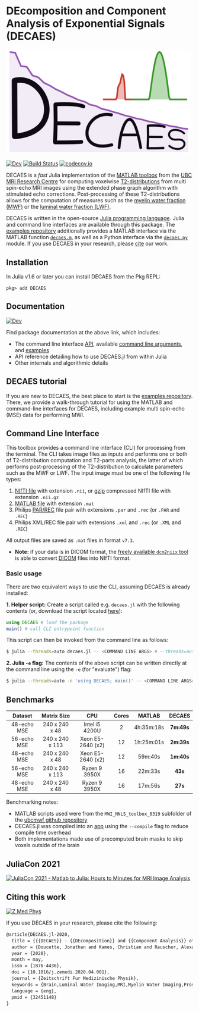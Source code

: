 # DEcomposition and Component Analysis of Exponential Signals (DECAES)

<p align="left">
<img width="500px" src="https://github.com/jondeuce/DECAES.jl/blob/c2956262063841c8c2dc27f4e0ee20593ef32697/docs/src/assets/logo.gif">
</p>

<!-- [![Stable](https://img.shields.io/badge/docs-stable-blue.svg)](https://jondeuce.github.io/DECAES.jl/stable) -->
[![Dev](https://img.shields.io/badge/docs-dev-blue.svg)](https://jondeuce.github.io/DECAES.jl/dev)
[![Build Status](https://github.com/jondeuce/DECAES.jl/workflows/CI/badge.svg)](https://github.com/jondeuce/DECAES.jl/actions?query=workflow%3ACI)
[![codecov.io](https://codecov.io/github/jondeuce/DECAES.jl/branch/master/graph/badge.svg)](http://codecov.io/github/jondeuce/DECAES.jl/branch/master)

DECAES is a *fast* Julia implementation of the [MATLAB toolbox](https://mriresearch.med.ubc.ca/news-projects/myelin-water-fraction/) from the [UBC MRI Research Centre](https://mriresearch.med.ubc.ca/) for computing voxelwise [T2-distributions](https://doi.org/10.1016/0022-2364(89)90011-5) from multi spin-echo MRI images using the extended phase graph algorithm with stimulated echo corrections.
Post-processing of these T2-distributions allows for the computation of measures such as the [myelin water fraction (MWF)](https://doi.org/10.1002/mrm.1910310614) or the [luminal water fraction (LWF)](https://doi.org/10.1148/radiol.2017161687).

DECAES is written in the open-source [Julia programming language](https://julialang.org/).
Julia and command line interfaces are available through this package.
The [examples repository](https://github.com/jondeuce/mwiexamples) additionally provides a MATLAB interface via the MATLAB function [`decaes.m`](https://github.com/jondeuce/DECAES.jl/blob/master/api/decaes.m), as well as a Python interface via the [`decaes.py`](https://github.com/jondeuce/DECAES.jl/blob/master/api/decaes.py) module.
If you use DECAES in your research, please [cite](CITATION.bib) our work.

## Installation

In Julia v1.6 or later you can install DECAES from the Pkg REPL:
```
pkg> add DECAES
```

## Documentation

[![Dev](https://img.shields.io/badge/docs-dev-blue.svg)](https://jondeuce.github.io/DECAES.jl/dev)

Find package documentation at the above link, which includes:
* The command line interface [API](https://jondeuce.github.io/DECAES.jl/dev/cli), available [command line arguments](https://jondeuce.github.io/DECAES.jl/dev/cli/#Arguments-1), and [examples](https://jondeuce.github.io/DECAES.jl/dev/cli/#Examples-1)
* API reference detailing how to use DECAES.jl from within Julia
* Other internals and algorithmic details

## DECAES tutorial

If you are new to DECAES, the best place to start is the [examples repository](https://github.com/jondeuce/mwiexamples).
There, we provide a walk-through tutorial for using the MATLAB and command-line interfaces for DECAES, including example multi spin-echo (MSE) data for performing MWI.

## Command Line Interface

This toolbox provides a command line interface (CLI) for processing from the terminal.
The CLI takes image files as inputs and performs one or both of T2-distribution computation and T2-parts analysis, the latter of which performs post-processing of the T2-distribution to calculate parameters such as the MWF or LWF.
The input image must be one of the following file types:

1. [NIfTI file](https://nifti.nimh.nih.gov/) with extension `.nii`, or [gzip](https://www.gzip.org/) compressed NIfTI file with extension `.nii.gz`
2. [MATLAB file](https://www.mathworks.com/help/matlab/import_export/mat-file-versions.html) with extension `.mat`
3. Philips [PAR/REC](https://www.nitrc.org/plugins/mwiki/index.php/dcm2nii:MainPage#Philips_PAR.2FREC_Images) file pair with extensions `.par` and `.rec` (or `.PAR` and `.REC`)
4. Philips XML/REC file pair with extensions `.xml` and `.rec` (or `.XML` and `.REC`)

All output files are saved as `.mat` files in format `v7.3`.

* **Note:** if your data is in DICOM format, the [freely available `dcm2niix` tool](https://www.nitrc.org/plugins/mwiki/index.php/dcm2nii:MainPage) is able to convert [DICOM](https://www.nitrc.org/plugins/mwiki/index.php/dcm2nii:MainPage#General_Usage) files into NIfTI format.

### Basic usage

There are two equivalent ways to use the CLI, assuming DECAES is already installed:

**1. Helper script:** Create a script called e.g. `decaes.jl` with the following contents (or, download the script located [here](https://github.com/jondeuce/DECAES.jl/blob/master/api/decaes.jl)):

```julia
using DECAES # load the package
main() # call CLI entrypoint function
```

This script can then be invoked from the command line as follows:

```bash
$ julia --threads=auto decaes.jl -- <COMMAND LINE ARGS> # --threads=auto enables parallel processing
```

**2. Julia `-e` flag:** The contents of the above script can be written directly at the command line using the `-e` (for "evaluate") flag:

```bash
$ julia --threads=auto -e 'using DECAES; main()' -- <COMMAND LINE ARGS> # --threads=auto enables parallel processing
```

## Benchmarks

<center>

| Dataset     | Matrix Size     | CPU               | Cores | MATLAB     | **DECAES** |
| :---:       | :---:           | :---:             | :---: | :---:      | :---:      |
| 48-echo MSE | 240 x 240 x 48  | Intel i5 4200U    | 2     | 4h:35m:18s | **7m:49s** |
| 56-echo MSE | 240 x 240 x 113 | Xeon E5-2640 (x2) | 12    | 1h:25m:01s | **2m:39s** |
| 48-echo MSE | 240 x 240 x 48  | Xeon E5-2640 (x2) | 12    | 59m:40s    | **1m:40s** |
| 56-echo MSE | 240 x 240 x 113 | Ryzen 9 3950X     | 16    | 22m:33s    | **43s**    |
| 48-echo MSE | 240 x 240 x 48  | Ryzen 9 3950X     | 16    | 17m:56s    | **27s**    |

</center>

Benchmarking notes:

* MATLAB scripts used were from the `MWI_NNLS_toolbox_0319` subfolder of the [ubcmwf github repository](https://github.com/ubcmri/ubcmwf)
* DECAES.jl was compiled into an [app](https://julialang.github.io/PackageCompiler.jl/stable/apps.html) using the `--compile` flag to reduce compile time overhead
* Both implementations made use of precomputed brain masks to skip voxels outside of the brain

## JuliaCon 2021

[![JuliaCon 2021 - Matlab to Julia: Hours to Minutes for MRI Image Analysis](https://imgur.com/2dnhAdR.png)](https://www.youtube.com/watch?v=6OxsK2R5VkA)

## Citing this work

[![Z Med Phys](https://cdn.ncbi.nlm.nih.gov/corehtml/query/egifs/https:--linkinghub.elsevier.com-ihub-images-PubMedLink.gif)](https://doi.org/10.1016/j.zemedi.2020.04.001)

If you use DECAES in your research, please cite the following:

```tex
@article{DECAES.jl-2020,
  title = {{{DECAES}} - {{DEcomposition}} and {{Component Analysis}} of {{Exponential Signals}}},
  author = {Doucette, Jonathan and Kames, Christian and Rauscher, Alexander},
  year = {2020},
  month = may,
  issn = {1876-4436},
  doi = {10.1016/j.zemedi.2020.04.001},
  journal = {Zeitschrift Fur Medizinische Physik},
  keywords = {Brain,Luminal Water Imaging,MRI,Myelin Water Imaging,Prostate},
  language = {eng},
  pmid = {32451148}
}
```
